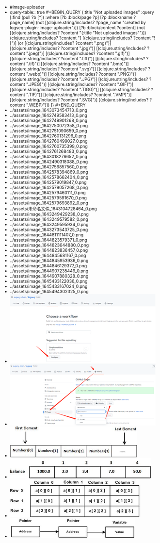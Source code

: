 - #image-uploader
- query-table:: true
  #+BEGIN_QUERY
  {:title "Not uploaded images"
    :query [:find (pull ?b [*])
          :where
          [?b :block/page ?p]
          [?p :block/name ?page_name]
          (not [(clojure.string/includes? ?page_name "created by logseq-plugin-image-uploader")])
          [?b :block/content ?content]
          (not [(clojure.string/includes? ?content "{:title \"Not uploaded images\"")])
          [(clojure.string/includes? ?content "](../assets")]
          [(clojure.string/includes? ?content "![")]
          (or [(clojure.string/includes? ?content ".png)")]
              [(clojure.string/includes? ?content ".jpg)")]
              [(clojure.string/includes? ?content ".jpeg)")]
              [(clojure.string/includes? ?content ".gif)")]
              [(clojure.string/includes? ?content ".tiff)")]
              [(clojure.string/includes? ?content ".tif)")]
              [(clojure.string/includes? ?content ".bmp)")]
              [(clojure.string/includes? ?content ".svg)")]
              [(clojure.string/includes? ?content ".webp)")]
              [(clojure.string/includes? ?content ".PNG)")]
              [(clojure.string/includes? ?content ".JPG)")]
              [(clojure.string/includes? ?content ".JPEG)")]
              [(clojure.string/includes? ?content ".GIF)")]
              [(clojure.string/includes? ?content ".TIGG)")]
              [(clojure.string/includes? ?content ".TIF)")]
              [(clojure.string/includes? ?content ".VMP)")]
              [(clojure.string/includes? ?content ".SVG)")]
              [(clojure.string/includes? ?content ".WEBP)")])
        ]}
  #+END_QUERY
- ../assets/image_1643073454713_0.png
- ../assets/image_1642749583413_0.png
- ../assets/image_1642749901268_0.png
- ../assets/image_1642750072358_0.png
- ../assets/image_1642751090659_0.png
- ../assets/image_1642760131296_0.png
- ../assets/image_1642760499027_0.png
- ../assets/image_1642760735399_0.png
- ../assets/image_1642761268483_0.png
- ../assets/image_1643018276652_0.png
- ../assets/image_1642490318088_0.png
- ../assets/image_1642756857560_0.png
- ../assets/image_1642578394869_0.png
- ../assets/image_1642578662404_0.png
- ../assets/image_1642579019847_0.png
- ../assets/image_1642579057268_0.png
- ../assets/image_1642579460111_0.png
- ../assets/image_1642579591670_0.png
- ../assets/image_1642579693892_0.png
- ../assets/未命名文件_1643104728464_0.png
- ../assets/image_1643249429238_0.png
- ../assets/image_1643249579582_0.png
- ../assets/image_1643249595934_0.png
- ../assets/image_1643273543725_0.png
- ../assets/image_1644811111407_0.png
- ../assets/image_1644823579371_0.png
- ../assets/image_1644823644880_0.png
- ../assets/image_1644823836457_0.png
- ../assets/image_1644845681167_0.png
- ../assets/image_1644845953936_0.png
- ../assets/image_1644846129377_0.png
- ../assets/image_1644907235449_0.png
- ../assets/image_1644907880328_0.png
- ../assets/image_1645433122036_0.png
- ../assets/image_1645433167024_0.png
- ../assets/image_1645494302325_0.png
- ![Uploaded by Image Uploder](../assets/image_1645499431131_0.png)
- ![Uploaded by Image Uploder](../assets/image_1645499594972_0.png)
- ![Uploaded by Image Uploder](../assets/image_1645585049298_0.png)
- ![Uploaded by Image Uploder](../assets/image_1645585423361_0.png)
- ![Uploaded by Image Uploder](../assets/image_1645586716201_0.png)
- ![Uploaded by Image Uploder](../assets/image_1645667220783_0.png)